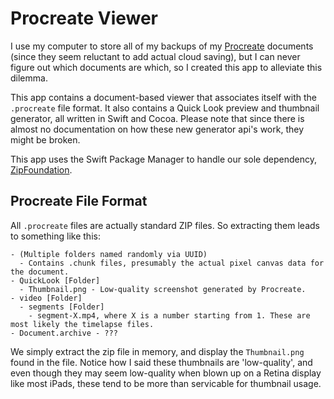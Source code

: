 # Procreate Viewer
I use my computer to store all of my backups of my [Procreate](https://procreate.art) documents (since they seem reluctant to add actual cloud saving), but
I can never figure out which documents are which, so I created this app to alleviate this dilemma.

This app contains a document-based viewer that associates itself with the `.procreate` file format. It also contains a Quick Look
preview and thumbnail generator, all written in Swift and Cocoa. Please note that since there is almost no documentation on how
these new generator api's work, they might be broken.

This app uses the Swift Package Manager to handle our sole dependency, [ZipFoundation](https://github.com/weichsel/ZIPFoundation).

## Procreate File Format
All `.procreate` files are actually standard ZIP files. So extracting them leads to something like this:
```
- (Multiple folders named randomly via UUID)
  - Contains .chunk files, presumably the actual pixel canvas data for the document.
- QuickLook [Folder]
  - Thumbnail.png - Low-quality screenshot generated by Procreate.
- video [Folder]
  - segments [Folder]
    - segment-X.mp4, where X is a number starting from 1. These are most likely the timelapse files.
- Document.archive - ???
```

We simply extract the zip file in memory, and display the `Thumbnail.png` found in the file. Notice how I said these thumbnails are
'low-quality', and even though they may seem low-quality when blown up on a Retina display like most iPads, these tend to be more
than servicable for thumbnail usage.

